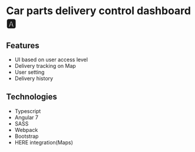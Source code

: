 # Car parts delivery control dashboard 🅰️

## Features
* UI based on user access level
* Delivery tracking on Map
* User setting
* Delivery history


## Technologies
* Typescript
* Angular 7
* SASS
* Webpack
* Bootstrap
* HERE integration(Maps)
